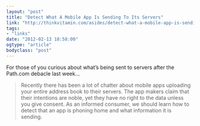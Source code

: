 ```yaml
---
layout: "post"
title: "Detect What A Mobile App Is Sending To Its Servers"
link: "http://thinkvitamin.com/asides/detect-what-a-mobile-app-is-sending-to-its-servers/"
tags: 
- "links"
date: "2012-02-13 18:58:00"
ogtype: "article"
bodyclass: "post"
---
```


For those of you curious about what’s being sent to servers after the Path.com debacle last week…

> Recently there has been a lot of chatter about mobile apps uploading your entire address book to their servers. The app makers claim that their intentions are noble, yet they have no right to the data unless you give consent. As an informed consumer, we should learn how to detect that an app is phoning home and what information it is sending.